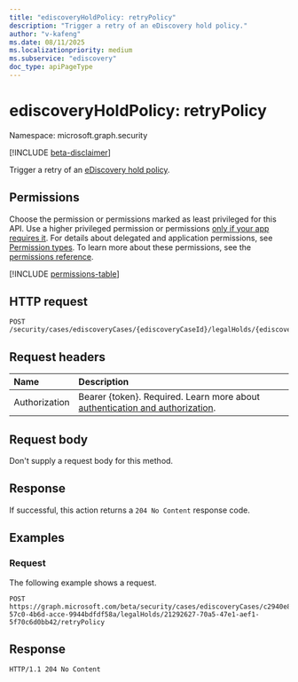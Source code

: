 ```yaml
---
title: "ediscoveryHoldPolicy: retryPolicy"
description: "Trigger a retry of an eDiscovery hold policy."
author: "v-kafeng"
ms.date: 08/11/2025
ms.localizationpriority: medium
ms.subservice: "ediscovery"
doc_type: apiPageType
---
```


# ediscoveryHoldPolicy: retryPolicy

Namespace: microsoft.graph.security

[!INCLUDE [beta-disclaimer](../../includes/beta-disclaimer.md)]

Trigger a retry of an [eDiscovery hold policy](../resources/security-ediscoveryholdpolicy.md).

## Permissions

Choose the permission or permissions marked as least privileged for this API. Use a higher privileged permission or permissions [only if your app requires it](/graph/permissions-overview#best-practices-for-using-microsoft-graph-permissions). For details about delegated and application permissions, see [Permission types](/graph/permissions-overview#permission-types). To learn more about these permissions, see the [permissions reference](/graph/permissions-reference).

<!-- {
  "blockType": "permissions",
  "name": "security-ediscoveryholdpolicy-retrypolicy-permissions"
}
-->
[!INCLUDE [permissions-table](../includes/permissions/security-ediscoveryholdpolicy-retrypolicy-permissions.md)]

## HTTP request

<!-- {
  "blockType": "ignored"
}
-->
``` http
POST /security/cases/ediscoveryCases/{ediscoveryCaseId}/legalHolds/{ediscoveryHoldPolicyId}/retryPolicy
```

## Request headers

|Name|Description|
|:---|:---|
|Authorization|Bearer {token}. Required. Learn more about [authentication and authorization](/graph/auth/auth-concepts).|

## Request body

Don't supply a request body for this method.

## Response

If successful, this action returns a `204 No Content` response code.

## Examples

### Request

The following example shows a request.
<!-- {
  "blockType": "request",
  "name": "ediscoveryholdpolicythis.retrypolicy"
}
-->
``` http
POST https://graph.microsoft.com/beta/security/cases/ediscoveryCases/c2940e86-57c0-4b6d-acce-9944bdfdf58a/legalHolds/21292627-70a5-47e1-aef1-5f70c6d0bb42/retryPolicy
```

## Response

<!-- {
  "blockType": "response",
  "truncated": true
}
-->
``` http
HTTP/1.1 204 No Content
```